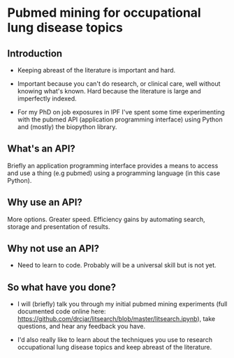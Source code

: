 # Pubmed mining for occupational lung disease topics

## Introduction

* Keeping abreast of the literature is important and hard.

* Important because you can't do research, or clinical care, well without knowing what's known. Hard because the literature is large and imperfectly indexed.

* For my PhD on job exposures in IPF I've spent some time experimenting with the pubmed API (application programming interface) using Python and (mostly) the biopython library.

 ## What's an API?

 Briefly an application programming interface provides a means to access and use a thing (e.g pubmed) using a programming language (in this case Python).

 ## Why use an API?
 More options. Greater speed. Efficiency gains by automating search, storage and presentation of results.

 ## Why not use an API?

 * Need to learn to code. Probably will be a universal skill but is not yet.

 ## So what have you done?
 
 * I will (briefly) talk you through my initial pubmed mining experiments (full documented code online here: https://github.com/drcjar/litsearch/blob/master/litsearch.ipynb), take questions, and hear any feedback you have.

 * I'd also really like to learn about the techniques you use to research occupational lung disease topics and keep abreast of the literature.
